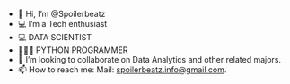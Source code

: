 - 👋 Hi, I’m @Spoilerbeatz
- 💻 I’m a Tech enthusiast 
- 💻 DATA SCIENTIST 
- 👨🏼‍💻 PYTHON PROGRAMMER
- 💞️ I’m looking to collaborate on Data Analytics and other related majors. 
- 📫 How to reach me: Mail: spoilerbeatz.info@gmail.com.

<!---
Spoilerbeatz/Spoilerbeatz is a ✨ special ✨ repository because its `README.md` (this file) appears on your GitHub profile.
You can click the Preview link to take a look at your changes.
--->

